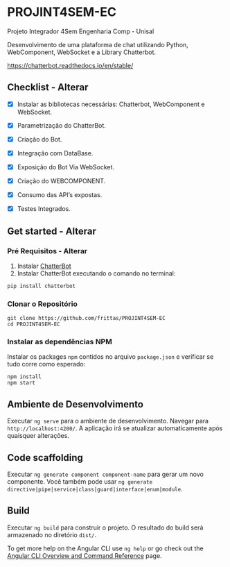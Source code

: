 # PROJINT4SEM-EC

Projeto Integrador 4Sem Engenharia Comp - Unisal  

Desenvolvimento de uma plataforma de chat utilizando Python, WebComponent, WebSocket e a Library Chatterbot.


https://chatterbot.readthedocs.io/en/stable/


## Checklist - Alterar

- [x] Instalar as bibliotecas necessárias: Chatterbot, WebComponent e WebSocket.
- [x] Parametrização do ChatterBot.
- [x] Criação do Bot.
- [x] Integração com DataBase.
- [x] Exposição do Bot Via WebSocket.
- [x] Criação do WEBCOMPONENT.
- [x] Consumo das API’s expostas.
- [x] Testes Integrados.



## Get started - Alterar


### Pré Requisitos - Alterar

1. Instalar [ChatterBot](https://chatterbot.readthedocs.io/en/stable/setup.html)
2. Instalar ChatterBot executando o comando no terminal:
  ```bash
  pip install chatterbot
  ```

### Clonar o Repositório

```shell
git clone https://github.com/frittas/PROJINT4SEM-EC
cd PROJINT4SEM-EC
```

### Instalar as dependências NPM

Instalar os packages `npm` contidos no arquivo `package.json` e verificar se tudo corre como esperado:

```shell
npm install
npm start
```


## Ambiente de Desenvolvimento

Executar `ng serve` para o ambiente de desenvolvimento. Navegar para `http://localhost:4200/`. A aplicação irá se atualizar automaticamente após quaisquer alterações.

## Code scaffolding

Executar `ng generate component component-name` para gerar um novo componente. Você também pode usar `ng generate directive|pipe|service|class|guard|interface|enum|module`.

## Build

Executar `ng build` para construir o projeto. O resultado do build será armazenado no diretório `dist/`.

To get more help on the Angular CLI use `ng help` or go check out the [Angular CLI Overview and Command Reference](https://angular.io/cli) page.
